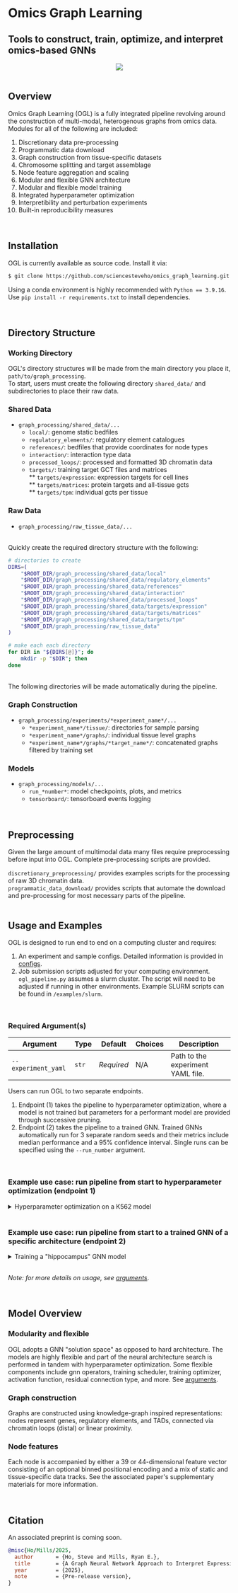 # Omics Graph Learning 

## Tools to construct, train, optimize, and interpret omics-based GNNs
<div align="center">
    <img src='docs/_static/high_level_schematic.png'>
</div>
<br>

## Overview
Omics Graph Learning (OGL) is a fully integrated pipeline revolving around the construction of multi-modal, heterogenous graphs from omics data. Modules for all of the following are included:
1. Discretionary data pre-processing
2. Programmatic data download
3. Graph construction from tissue-specific datasets
4. Chromosome splitting and target assemblage
5. Node feature aggregation and scaling
6. Modular and flexible GNN architecture
7. Modular and flexible model training
8. Integrated hyperparameter optimization
9. Interpretibility and perturbation experiments
10. Built-in reproducibility measures

<br>

## Installation
OGL is currently available as source code. Install it via:

```sh
$ git clone https://github.com/sciencesteveho/omics_graph_learning.git
```

Using a conda environment is highly recommended with `Python == 3.9.16`. Use `pip install -r requirements.txt` to install dependencies.  <br>

<br>

## Directory Structure
### Working Directory
OGL's directory structures will be made from the main directory you place it, `path/to/graph_processing`. <br>
To start, users must create the following directory ```shared_data/``` and subdirectories to place their raw data.

### Shared Data
* `graph_processing/shared_data/...`
    * `local/`: genome static bedfiles
    * `regulatory_elements/`: regulatory element catalogues
    * `references/`: bedfiles that provide coordinates for node types
    * `interaction/`: interaction type data
    * `processed_loops/`: processed and formatted 3D chromatin data
    * `targets/`: training target GCT files and matrices <br>
    ** `targets/expression`: expression targets for cell lines <br>
    ** `targets/matrices`: protein targets and all-tissue gcts <br>
    ** `targets/tpm`: individual gcts per tissue <br>

### Raw Data
* `graph_processing/raw_tissue_data/...`

<br>
Quickly create the required directory structure with the following:

```sh
# directories to create
DIRS=(
    "$ROOT_DIR/graph_processing/shared_data/local"
    "$ROOT_DIR/graph_processing/shared_data/regulatory_elements"
    "$ROOT_DIR/graph_processing/shared_data/references"
    "$ROOT_DIR/graph_processing/shared_data/interaction"
    "$ROOT_DIR/graph_processing/shared_data/processed_loops"
    "$ROOT_DIR/graph_processing/shared_data/targets/expression"
    "$ROOT_DIR/graph_processing/shared_data/targets/matrices"
    "$ROOT_DIR/graph_processing/shared_data/targets/tpm"
    "$ROOT_DIR/graph_processing/raw_tissue_data"
)

# make each each directory
for DIR in "${DIRS[@]}"; do
    mkdir -p "$DIR"; then
done
```

<br>
The following directories will be made automatically during the pipeline.

### Graph Construction
* `graph_processing/experiments/*experiment_name*/...`
    * `*experiment_name*/tissue/`: directories for sample parsing
    * `*experiment_name*/graphs/`: individual tissue level graphs
    * `*experiment_name*/graphs/*target_name*/`: concatenated graphs filtered by training set

### Models
* `graph_processing/models/...`
    * `run_*number*`: model checkpoints, plots, and metrics
    * `tensorboard/`: tensorboard events logging
    
<br>

## Preprocessing
Given the large amount of multimodal data many files require preprocessing before input into OGL. Complete pre-processing scripts are provided.

`discretionary_preprocessing/` provides examples scripts for the processing of raw 3D chromatin data. <br>
`programmatic_data_download/` provides scripts that automate the download and pre-processing for most necessary parts of the pipeline.
<br>
<br>

## Usage and Examples
OGL is designed to run end to end on a computing cluster and requires:
1. An experiment and sample configs. Detailed information is provided in [configs](docs/configs.md).
2. Job submission scripts adjusted for your computing environment. `ogl_pipeline.py` assumes a slurm cluster. The script will need to be adjusted if running in other environments. Example SLURM scripts can be found in `/examples/slurm`.

<br>

### Required Argument(s)

| Argument                    | Type    | Default                 | Choices                                       | Description                                                                                                                          |
|-----------------------------|---------|-------------------------|-----------------------------------------------|--------------------------------------------------------------------------------------------------------------------------------------|                            
| `--experiment_yaml`         | `str`   | _Required_              | N/A                                           | Path to the experiment YAML file.                                                                                                   |                                                       |

Users can run OGL to two separate endpoints. <br>
1. Endpoint (1) takes the pipeline to hyperparameter optimization, where a model is not trained but parameters for a performant model are provided through successive pruning.
2. Endpoint (2) takes the pipeline to a trained GNN. Trained GNNs automatically run for 3 separate random seeds and their metrics include median performance and a 95% confidence interval. Single runs can be specified using the `--run_number` argument.

<br>

### Example use case: run pipeline from start to hyperparameter optimization (endpoint 1)
<details>
  <summary> Hyperparameter optimization on a K562 model </summary>

<br>

Running the following command will submit a series of jobs that takes the pipeline through pre-processing, node and edge generation, graph construction, target assemblage, feature scaling, and run 200 optuna trials, culminating in hyperparameter optimization and a neural architecture search.

```sh
python ogl/omics_graph_learning/ogl_pipeline.py \
  --partition RM \
  --experiment_yaml ogl/configs/experiments/k562_deeploop_300K.yaml \
  --target rna_seq \
  --optimize_params \
  --n_gpus 20
```

Trial history, feature importance, and slice plots will be output, as well as `optuna_results.csv` which contains trial history sorted by performance.
<div align="left">
    <img src='docs/_static/history.png'>
</div>
<div align="left">
    <img src='docs/_static/importances.png'>
</div>


</details>

<br>

### Example use case: run pipeline from start to a trained GNN of a specific architecture (endpoint 2)

<details>
  <summary> Training a "hippocampus" GNN model </summary>

<br>

Running the following command will submit a series of jobs that takes the pipeline through pre-processing, node and edge generation, graph construction, target assemblage, feature scaling, and culminate in training three GNN models on independent seeds.

```sh
  sample="hippocampus"
  config=("${sample}_allcontacts_global.yaml")
  python ogl/omics_graph_learning/ogl_pipeline.py \
    --partition RM \
    --experiment_yaml ogl/configs/experiments/"${config}" \
    --target rna_seq \
    --model GAT \
    --gnn_layers 2 \
    --linear_layers 2 \
    --activation gelu \
    --dimensions 200 \
    --batch_size 64 \
    --learning_rate 0.0005 \
    --optimizer AdamW \
    --scheduler cosine \
    --dropout 0.3 \
    --residual distinct_source \
    --heads 2 \
    --positional_encoding \
    --model_name regulatory_${sample}_allcontacts
```
Each run (1-3) will produce multiple files logging the metadata, architecture, and training. Of pertinence:
  - `final_model.pt`: model checkpoint saved at the end of training
  - `best_model.pt`: model checkpoint saved if early stopping is triggered
  - `eval_metrics.json`: performance metrics for the trained model
  - `performance.png`: an expected vs predicted plot of model performance

### eval_metrics.json
```sh
{
    "Final test loss": 1.432008501180574,
    "Final test pearson": 0.711228820220772,
    "Final test RMSE": 1.6783552169799805,
    "Final test accuracy": 0.900551438331604,
    "Bootstrap pearson": 0.7113068023714024,
    "CI lower": 0.7110652918637272,
    "CI upper": 0.7115483128790776
}
```
### performance.png
<div align="left">
    <img src='docs/_static/hippocampus_performance.png'>
</div>

</details>

<br>

*Note: for more details on usage, see [arguments](docs/arguments.md)*.

<br>


## Model Overview
### Modularity and flexible
OGL adopts a GNN "solution space" as opposed to hard architecture. The models are highly flexible and part of the neural architecture search is performed in tandem with hyperparameter optimization. Some flexible components include gnn operators, training scheduler, training optimizer, activation function, residual connection type, and more. See [arguments](docs/arguments.md).

### Graph construction
Graphs are constructed using knowledge-graph inspired representations: nodes represent genes, regulatory elements, and TADs, connected via chromatin loops (distal) or linear proximity.

### Node features

Each node is accompanied by either a 39 or 44-dimensional feature vector consisting of an optional binned positional encoding and a mix of static and tissue-specific data tracks. See the associated paper's supplementary materials for more information.

<br>

## Citation
An associated preprint is coming soon.

```bibtex
@misc{Ho/Mills/2025,
  author       = {Ho, Steve and Mills, Ryan E.},
  title        = {A Graph Neural Network Approach to Interpret Expression},
  year         = {2025},
  note         = {Pre-release version},
}